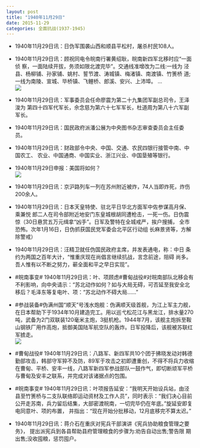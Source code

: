 ```yaml
---
layout: post
title: "1940年11月29日"
date: 2015-11-29
categories: 全面抗战(1937-1945)
---
```


<meta name="referrer" content="no-referrer" />

- 1940年11月29日讯：日伪军围袭山西和顺县平松村，屠杀村民108人。 

- 1940年11月29日讯：顾祝同电令皖南行署黄绍耿，皖南新四军北移时应“一面侦 察，一面陆续开拔，务须如限北渡完毕”。交通线准增改为二线:一线为 泾县、杨柳铺、孙家铺、姚村、誓节渡、涛城镇、梅渚镇、南渡镇、竹箦桥 道;一线为南陵、宣城、毕桥镇、飞鲤桥、郎溪、安兴、上沛埠。 ...  <br/><img src="https://ww3.sinaimg.cn/large/aca367d8jw1eyi6y534jhj20c809zjsm.jpg" />

- 1940年11月29日讯：军事委员会任命廖震为第二十九集团军副总司令，王泽浚为 第四十四军代军长，佘念慈为第六十七军军长，杜道周为第八十六军副 军长。 

- 1940年11月29日讯：国民政府派潘公展为中央图书杂志审查委员会主任委员。 

- 1940年11月29日讯：财政部令中央、中国、交通、农民四银行接管中南、中国农工、 农业、中国通商、中国实业、浙江兴业、中国垦殖等银行。 

- 1940年11月29日申报：美国将如何？ <br/><img src="https://ww4.sinaimg.cn/large/aca367d8jw1eyhvdp54grj20ql0yi1eh.jpg" />

- 1940年11月29日讯：京沪路列车一列在苏州附近被炸，74人当即炸死，炸伤200余人。  

- 1940年11月29日讯：日本天皇特使、驻北平日华北方面军中佐参谋高月保、乘兼悦 郎二人在司令部附近地安门东皇城根胡同遭枪击，一死一伤。日伪震 惊（30日悬赏五万元缉拿“凶手”。日军及警特在全城戒严，挨户搜捕， 全市恐怖。次年1月16日，日伪抓获国民党军委会北平区行动组 长麻景贤等，方解除警戒） 

- 1940年11月29日讯：汪精卫就任伪国民政府主席，并发表通电，称：中日 条约为两国之百年大计，“惟重庆现在尚倡言继续抗战，言念前途，阻碍 尚多。吾人惟有以不断之努力，蕲全面和平之早日实现”。 

- #皖南事变# 1940年11月29日讯：叶、项顾虑#曹甸战役#对皖南部队北移会有不利影响，向中央请示：“苏北动作如何？如与大局无碍，可否延至我安全北移后？毛泽东等复电叶、项：“苏北动作不碍大局……” 

- #参战装备#伪满州国“顺天”号浅水炮舰：伪满顺天级首舰，为江上军主力舰，在日本帮助下于1934年10月建造完工。用以巡弋松花江与黑龙江，排水量270吨，武备为2门双联装120毫米主炮，3挺机枪。1944年7月，该舰主炮拆至鞍山钢铁厂用作高炮，抵御美国陆军航空队的轰炸。日军投降后，该舰被苏联红军掳走。 <br/><img src="https://ww1.sinaimg.cn/large/aca367d8jw1eyhm4kar52j20b40abgmo.jpg" />

- #曹甸战役# 1940年11月29日讯：八路军、新四军共10个团于拂晓发动对韩德勤部攻击，韩部守军猝不及防，89军于攻击之初即遭重创，不得不将兵力收缩在曹甸、平桥、安丰一线，八路军新四军参战部队一鼓作气，即切断顽军平桥与曹甸及安丰之联系，并完成对该诸据点的包围。 

- #皖南事变# 1940年11月29日讯：叶项报告延安：“我明天开始设兵站，由泾县至竹箦桥与二支队联络即运动资材及工作人员”，同时表示：“我们决心目前公开走苏南，兵力留后结集，大部密渡皖南，一切完毕仍在年底。”旋延安即复电同意叶、项的布置， 并指出：“现在开始分批移动，12月底移完不算太迟。” 

- 1940年11月29日讯：蒋介石在重庆对宪兵干部演讲《宪兵协助粮食管理之要务》， 提出派宪兵到各县帮助县府管理粮食的步骤为:劝告自动出售;警告限 期出售;没收囤粮，惩罚囤户。 

